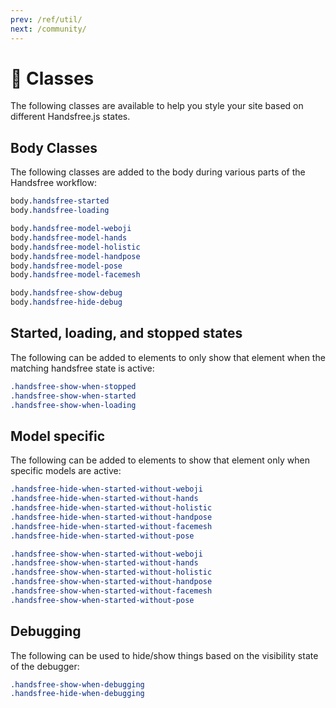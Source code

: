 ```yaml
---
prev: /ref/util/
next: /community/
---
```

# 🎨 Classes

The following classes are available to help you style your site based on different Handsfree.js states.

## Body Classes
The following classes are added to the body during various parts of the Handsfree workflow:

```css
body.handsfree-started
body.handsfree-loading

body.handsfree-model-weboji
body.handsfree-model-hands
body.handsfree-model-holistic
body.handsfree-model-handpose
body.handsfree-model-pose
body.handsfree-model-facemesh

body.handsfree-show-debug
body.handsfree-hide-debug
```

## Started, loading, and stopped states
The following can be added to elements to only show that element when the matching handsfree state is active:

```css
.handsfree-show-when-stopped
.handsfree-show-when-started
.handsfree-show-when-loading
```

## Model specific
The following can be added to elements to show that element only when specific models are active:

```css
.handsfree-hide-when-started-without-weboji
.handsfree-hide-when-started-without-hands
.handsfree-hide-when-started-without-holistic
.handsfree-hide-when-started-without-handpose
.handsfree-hide-when-started-without-facemesh
.handsfree-hide-when-started-without-pose

.handsfree-show-when-started-without-weboji
.handsfree-show-when-started-without-hands
.handsfree-show-when-started-without-holistic
.handsfree-show-when-started-without-handpose
.handsfree-show-when-started-without-facemesh
.handsfree-show-when-started-without-pose
```

## Debugging
The following can be used to hide/show things based on the visibility state of the debugger:

```css
.handsfree-show-when-debugging
.handsfree-hide-when-debugging
```